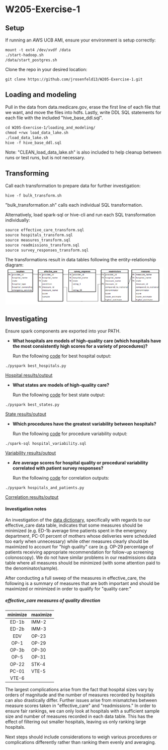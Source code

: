 # W205-Exercise-1

## Setup
If running an AWS UCB AMI, ensure your environment is setup correctly:
```
mount -t ext4 /dev/xvdf /data
./start-hadoop.sh
/data/start_postgres.sh
```

Clone the repo in your desired location:
```
git clone https://github.com/jrosenfeld13/W205-Exercise-1.git
```

## Loading and modeling
Pull in the data from data.medicare.gov, erase the first line of each file that we want, and move the files into hdfs. Lastly, write DDL SQL statements for each file with the included "hive_base_ddl.sql".
```
cd W205-Exercise-1/loading_and_modeling/
chmod +rwx load_data_lake.sh
./load_data_lake.sh
hive -f hive_base_ddl.sql
```

Note: "CLEAN_load_data_lake.sh" is also included to help cleanup between runs or test runs, but is not necessary.

## Transforming
Call each transformation to prepare data for further investigation:
```
hive -f bulk_transform.sh
```
"bulk_transformation.sh" calls each individual SQL transformation.

Alternatively, load spark-sql or hive-cli and run each SQL transformation individually:
```
source effective_care_transform.sql
source hospitals_transform.sql
source measures_transform.sql
source readmissions_transform.sql
source survey_responses_transform.sql
```

The transformations result in data tables following the entity-relationship diagram:
![ER Diagram](/loading_and_modeling/ER-diagram.png)

## Investigating
Ensure spark components are exported into your PATH.

- **What hospitals are models of high-quality care (which hospitals have the most consistently high scores for a variety of procedures)?**

  Run the following [code](/investigations/best_hospitals/best_hospitals.py) for best hospital output:
```
./pyspark best_hospitals.py
```
[Hospital results/output](/investigations/best_states/best_states.txt)
- **What states are models of high-quality care?**

  Run the following [code](/investigations/best_states/best_states.py) for best state output:
```
./pyspark best_states.py
```
[State results/output](/investigations/best_states/best_states.txt)
- **Which procedures have the greatest variability between hospitals?**

  Run the following [code](/investigations/hospital_variability/hospital_variability.sql) for procedure variability output:
```
./spark-sql hospital_variability.sql
```
[Variability results/output](/investigations/hospital_variability/hospital_variability.txt)
- **Are average scores for hospital quality or procedural variability correlated with patient survey responses?**

  Run the following [code](/investigations/hospitals_and_patients/hospitals_and_patients.py) for correlation outputs:
```
./pyspark hospitals_and_patients.py
```
[Correlation results/output](/investigations/hospitals_and_patients/hospitals_and_patients.txt)

#### Investigation notes
An investigation of the [data dictionary](/DDB_Data_Dictionary.pdf), specifically with regards to our effective_care data table, indicates that some measures should be minimized (e.g. ED-1b average time patients spent in the emergency department, PC-01 percent of mothers whose deliveries were scheduled too early when unnecessary) while other measures clearly should be maximized to account for "high quality" care (e.g. OP-29 percentage of patients receiving appropriate recommendation for follow-up screening colonoscopy). We do not have similar problems in our readmissions data table where all measures should  be minimized (with some attention paid to the denominator/sample).

After conducting a full sweep of the measures in effective_care, the following is a summary of measures that are both important and should be maximized or minimized in order to qualify for "quality care:"

##### effective_care measures of quality direction

| minimize | maximize |
|:--------:|----------|
| ED-1b | IMM-2 |
| ED-2b | IMM-3 |
| EDV | OP-23 |
| OP-1 | OP-29 |
| OP-3b | OP-30 |
| OP-5 | OP-31 |
| OP-22 | STK-4 |
| PC-01 | VTE-5 |
| VTE-6 |  |

The largest complications arise from the fact that hospital sizes vary by orders of magnitude and the number of measures recorded by hospitals can also drastically differ. Further issues arise from mismatches between measure scores taken in "effective_care" and "readmissions." In order to ensure fair rankings, we can only look at hospitals with a sufficient sample size and number of measures recorded in each data table. This has the effect of filtering out smaller hospitals, leaving us only ranking large hospitals.

Next steps should include considerations to weigh various procedures or complications differently rather than ranking them evenly and averaging.
